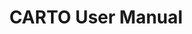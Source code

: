 ---
title: CARTO User Manual
description: "Connect your data warehouse and create amazing maps with CARTO tools"
icon: "/img/icons/Workspace.png"

url: carto-user-manual
indexPage: "overview/getting-started.md"

menu:
  - title: "Overview"
    folder:
      - title: "Getting started"
        # TO DO - "Glossary"
        # TO DO - "Getting help"
  - title: "Maps"
    folder:
      - title: "Introduction"
      - title: "Add source"
      #- title: "View data table"
      - title: "Map settings"
      - title: "Map styles"
      - title: "Publishing and sharing maps"
  - title: "Data Explorer"
    folder:
      - title: "Introduction"
      #- title: "Adding your first connection"
      - title: "Creating a map from your data"  
      - title: "Creating a tileset from your data"  
      - title: "Importing data"
  - title: "Data Observatory"
    folder:
      - title: "Browsing the Spatial Data Catalog"
      #- title: "Subscribing to public and premium datasets"
      #- title: "Managing your subscriptions"
  - title: "Connections" 
    folder:
      - title: "Introduction"
      - title: "CARTO Data Warehouse"
      - title: "Creating a connection"
      - title: "Editing a connection"
      - title: "Deleting a connection"
      - title: "Sharing a connection"
  - title: "Applications"
    folder:
      - title: "Accessing applications"
  - title: "Settings" 
    folder:
      - title: "Configuring your organization"
      #- title: "Your subscription"
      - title: "Managing registered apps"
      - title: "Inviting users to your organization"
      - title: "Managing user roles"
      - title: "Deleting your organization"
  - title: "Developers" 
    folder:
      - title: "CARTO for developers"
  - title: "Tutorials" 
    # folder:
    #   - title: "Overview"
    #   - title: "Build a categories & bubbles visualization"
    #   - title: "Build an animated visualization with time series"
    #   - title: "Build a 3D map with a tileset"
    #   #- title: "Discover spatial datasets from the Data Observatory"
    #   - title: "Find the best place to create a store near the customers"
    #   - title: "Create a tileset and build a basic visualization"
    #   - title: "Assessing the damages of La Palma Volcano"

---